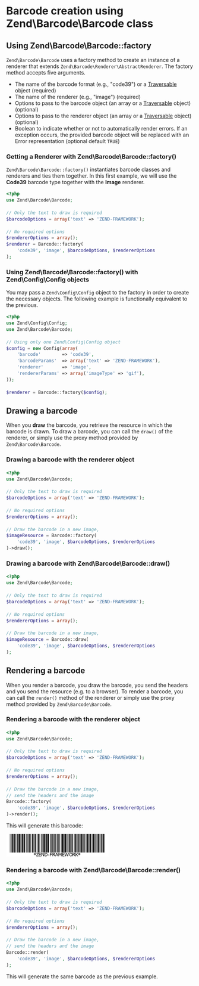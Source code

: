 # Barcode creation using Zend\\Barcode\\Barcode class

## Using Zend\\Barcode\\Barcode::factory

`Zend\Barcode\Barcode` uses a factory method to create an instance of a renderer that extends
`Zend\Barcode\Renderer\AbstractRenderer`. The factory method accepts five arguments.

- The name of the barcode format (e.g., "code39") or a [Traversable](http://php.net/traversable)
object (required)
- The name of the renderer (e.g., "image") (required)
- Options to pass to the barcode object (an array or a [Traversable](http://php.net/traversable)
object) (optional)
- Options to pass to the renderer object (an array or a [Traversable](http://php.net/traversable)
object) (optional)
- Boolean to indicate whether or not to automatically render errors. If an exception occurs, the
provided barcode object will be replaced with an Error representation (optional default `TRUE`)

### Getting a Renderer with Zend\\Barcode\\Barcode::factory()

`Zend\Barcode\Barcode::factory()` instantiates barcode classes and renderers and ties them together.
In this first example, we will use the **Code39** barcode type together with the **Image** renderer.

```php
<?php
use Zend\Barcode\Barcode;

// Only the text to draw is required
$barcodeOptions = array('text' => 'ZEND-FRAMEWORK');

// No required options
$rendererOptions = array();
$renderer = Barcode::factory(
    'code39', 'image', $barcodeOptions, $rendererOptions
);

```

### Using Zend\\Barcode\\Barcode::factory() with Zend\\Config\\Config objects

You may pass a `Zend\Config\Config` object to the factory in order to create the necessary objects.
The following example is functionally equivalent to the previous.

```php
<?php
use Zend\Config\Config;
use Zend\Barcode\Barcode;

// Using only one Zend\Config\Config object
$config = new Config(array(
    'barcode'        => 'code39',
    'barcodeParams'  => array('text' => 'ZEND-FRAMEWORK'),
    'renderer'       => 'image',
    'rendererParams' => array('imageType' => 'gif'),
));

$renderer = Barcode::factory($config);

```

## Drawing a barcode

When you **draw** the barcode, you retrieve the resource in which the barcode is drawn. To draw a
barcode, you can call the `draw()` of the renderer, or simply use the proxy method provided by
`Zend\Barcode\Barcode`.

### Drawing a barcode with the renderer object

```php
<?php
use Zend\Barcode\Barcode;

// Only the text to draw is required
$barcodeOptions = array('text' => 'ZEND-FRAMEWORK');

// No required options
$rendererOptions = array();

// Draw the barcode in a new image,
$imageResource = Barcode::factory(
    'code39', 'image', $barcodeOptions, $rendererOptions
)->draw();

```

### Drawing a barcode with Zend\\Barcode\\Barcode::draw()

```php
<?php
use Zend\Barcode\Barcode;

// Only the text to draw is required
$barcodeOptions = array('text' => 'ZEND-FRAMEWORK');

// No required options
$rendererOptions = array();

// Draw the barcode in a new image,
$imageResource = Barcode::draw(
    'code39', 'image', $barcodeOptions, $rendererOptions
);

```

## Rendering a barcode

When you render a barcode, you draw the barcode, you send the headers and you send the resource
(e.g. to a browser). To render a barcode, you can call the `render()` method of the renderer or
simply use the proxy method provided by `Zend\Barcode\Barcode`.

### Rendering a barcode with the renderer object

```php
<?php
use Zend\Barcode\Barcode;

// Only the text to draw is required
$barcodeOptions = array('text' => 'ZEND-FRAMEWORK');

// No required options
$rendererOptions = array();

// Draw the barcode in a new image,
// send the headers and the image
Barcode::factory(
    'code39', 'image', $barcodeOptions, $rendererOptions
)->render();

```

This will generate this barcode:

![image](../images/zend.barcode.introduction.example-1.png)

### Rendering a barcode with Zend\\Barcode\\Barcode::render()

```php
<?php
use Zend\Barcode\Barcode;

// Only the text to draw is required
$barcodeOptions = array('text' => 'ZEND-FRAMEWORK');

// No required options
$rendererOptions = array();

// Draw the barcode in a new image,
// send the headers and the image
Barcode::render(
    'code39', 'image', $barcodeOptions, $rendererOptions
);

```

This will generate the same barcode as the previous example.
